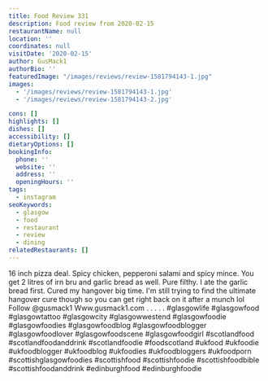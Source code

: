 ```yaml
---
title: Food Review 331
description: Food review from 2020-02-15
restaurantName: null
location: ''
coordinates: null
visitDate: '2020-02-15'
author: GusMack1
authorBio: ''
featuredImage: "/images/reviews/review-1581794143-1.jpg"
images:
  - '/images/reviews/review-1581794143-1.jpg'
  - '/images/reviews/review-1581794143-2.jpg'

cons: []
highlights: []
dishes: []
accessibility: []
dietaryOptions: []
bookingInfo:
  phone: ''
  website: ''
  address: ''
  openingHours: ''
tags:
  - instagram
seoKeywords:
  - glasgow
  - food
  - restaurant
  - review
  - dining
relatedRestaurants: []
---
```

16 inch pizza deal. Spicy chicken, pepperoni salami and spicy mince. You get 2 litres of irn bru and garlic bread as well. Pure filthy. I ate the garlic bread first. Cured my hangover big time. I'm still trying to find the ultimate hangover cure though so you can get right back on it after a munch lol
Follow @gusmack1
Www.gusmack1.com
.
.
.
.
.
#glasgowlife #glasgowfood #glasgowtattoo #glasgowcity #glasgowwestend #glasgowfoodie #glasgowfoodies #glasgowfoodblog #glasgowfoodblogger #glasgowfoodlover #glasgowfoodscene #glasgowfoodgirl #scotlandfood #scotlandfoodanddrink #scotlandfoodie #foodscotland #ukfood #ukfoodie #ukfoodblogger #ukfoodblog #ukfoodies #ukfoodbloggers #ukfoodporn #scottishglasgowfoodies #scottishfood #scottishfoodie #scottishfoodbible #scottishfoodanddrink #edinburghfood #edinburghfoodie
